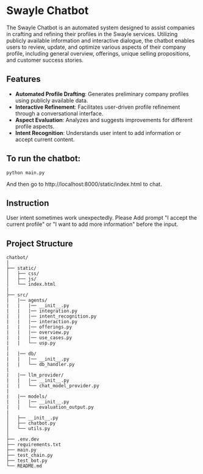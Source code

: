 # Swayle Chatbot

The Swayle Chatbot is an automated system designed to assist companies in crafting and refining their profiles in the Swayle services. Utilizing publicly available information and interactive dialogue, the chatbot enables users to review, update, and optimize various aspects of their company profile, including general overview, offerings, unique selling propositions, and customer success stories.

## Features

- **Automated Profile Drafting**: Generates preliminary company profiles using publicly available data.
- **Interactive Refinement**: Facilitates user-driven profile refinement through a conversational interface.
- **Aspect Evaluation**: Analyzes and suggests improvements for different profile aspects.
- **Intent Recognition**: Understands user intent to add information or accept current content.

## To run the chatbot:

```
python main.py
```
And then go to http://localhost:8000/static/index.html to chat.

## Instruction
User intent sometimes work unexpectedly. Please Add prompt "I accept the current profile" or "I want to add more information" before the input.

## Project Structure
```
chatbot/
│
├── static/          
│   ├── css/
│   ├── js/
│   └── index.html
|
├── src/
|   |── agents/
|   |   |── __init__.py
|   |   |── integration.py
|   |   |── intent_recognition.py
|   |   |── interaction.py
|   |   |── offerings.py
|   |   |── overview.py
|   |   |── use_cases.py
|   |   └── usp.py
|   
|   |── db/
|   |   |── __init__.py
|   |   └── db_handler.py
|
|   |── llm_provider/
|   |   |── __init__.py
|   |   └── chat_model_provider.py
|
|   |── models/
|   |   |── __init__.py
|   |   └── evaluation_output.py
|
│   ├── __init__.py
│   ├── chatbot.py
│   └── utils.py
│
├── .env.dev
├── requirements.txt
├── main.py
├── test_chain.py
├── test_bot.py
└── README.md
```

